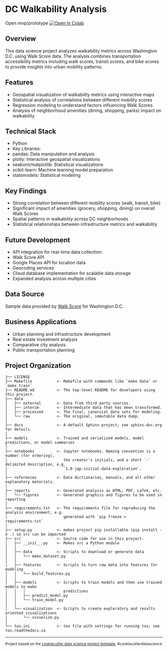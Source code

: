 
# DC Walkability Analysis

Open mvp/prototype
<a target="_blank" href="https://colab.research.google.com/github/Takosaga/us_walkability/blob/main/notebooks/mvp.ipynb">
  <img src="https://colab.research.google.com/assets/colab-badge.svg" alt="Open In Colab"/>
</a>

## Overview
This data science project analyzes walkability metrics across Washington D.C. using Walk Score data. The analysis combines transportation accessibility metrics including walk scores, transit scores, and bike scores to provide insights into urban mobility patterns.

## Features
- Geospatial visualization of walkability metrics using interactive maps
- Statistical analysis of correlations between different mobility scores
- Regression modeling to understand factors influencing Walk Scores
- Analysis of neighborhood amenities (dining, shopping, parks) impact on walkability

## Technical Stack
- Python
- Key Libraries:
 - pandas: Data manipulation and analysis
 - plotly: Interactive geospatial visualizations 
 - seaborn/matplotlib: Statistical visualizations
 - scikit-learn: Machine learning model preparation
 - statsmodels: Statistical modeling

## Key Findings
- Strong correlation between different mobility scores (walk, transit, bike)
- Significant impact of amenities (grocery, shopping, dining) on overall Walk Scores
- Spatial patterns in walkability across DC neighborhoods
- Statistical relationships between infrastructure metrics and walkability

## Future Development
- API integration for real-time data collection:
 - Walk Score API
 - Google Places API for location data
 - Geocoding services
- Cloud database implementation for scalable data storage
- Expanded analysis across multiple cities

## Data Source
Sample data provided by [Walk Score](https://www.walkscore.com/professional/research.php) for Washington D.C.

## Business Applications
- Urban planning and infrastructure development
- Real estate investment analysis
- Comparative city analysis
- Public transportation planning



Project Organization
------------

    ├── LICENSE
    ├── Makefile           <- Makefile with commands like `make data` or `make train`
    ├── README.md          <- The top-level README for developers using this project.
    ├── data
    │   ├── external       <- Data from third party sources.
    │   ├── interim        <- Intermediate data that has been transformed.
    │   ├── processed      <- The final, canonical data sets for modeling.
    │   └── raw            <- The original, immutable data dump.
    │
    ├── docs               <- A default Sphinx project; see sphinx-doc.org for details
    │
    ├── models             <- Trained and serialized models, model predictions, or model summaries
    │
    ├── notebooks          <- Jupyter notebooks. Naming convention is a number (for ordering),
    │                         the creator's initials, and a short `-` delimited description, e.g.
    │                         `1.0-jqp-initial-data-exploration`.
    │
    ├── references         <- Data dictionaries, manuals, and all other explanatory materials.
    │
    ├── reports            <- Generated analysis as HTML, PDF, LaTeX, etc.
    │   └── figures        <- Generated graphics and figures to be used in reporting
    │
    ├── requirements.txt   <- The requirements file for reproducing the analysis environment, e.g.
    │                         generated with `pip freeze > requirements.txt`
    │
    ├── setup.py           <- makes project pip installable (pip install -e .) so src can be imported
    ├── src                <- Source code for use in this project.
    │   ├── __init__.py    <- Makes src a Python module
    │   │
    │   ├── data           <- Scripts to download or generate data
    │   │   └── make_dataset.py
    │   │
    │   ├── features       <- Scripts to turn raw data into features for modeling
    │   │   └── build_features.py
    │   │
    │   ├── models         <- Scripts to train models and then use trained models to make
    │   │   │                 predictions
    │   │   ├── predict_model.py
    │   │   └── train_model.py
    │   │
    │   └── visualization  <- Scripts to create exploratory and results oriented visualizations
    │       └── visualize.py
    │
    └── tox.ini            <- tox file with settings for running tox; see tox.readthedocs.io


--------

<p><small>Project based on the <a target="_blank" href="https://drivendata.github.io/cookiecutter-data-science/">cookiecutter data science project template</a>. #cookiecutterdatascience</small></p>
